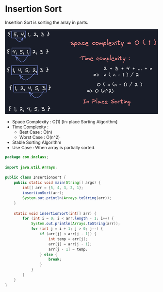 # Insertion Sort
Insertion Sort is sorting the array in parts.

![](Java/10-insertion-sort/image1.png)

-   Space Complexity : O(1) [In-place Sorting Algorithm]
-   Time Complexity :
    -   Best Case : O(n)
    -   Worst Case : O(n^2)
-   Stable Sorting Algorithm
-   Use Case : When array is partially sorted.

```java
package com.inclass;

import java.util.Arrays;

public class InsertionSort {
    public static void main(String[] args) {
        int[] arr = {5, 4, 3, 2, 1};
        insertionSort(arr);
        System.out.println(Arrays.toString(arr));
    }

    static void insertionSort(int[] arr) {
        for (int i = 0; i < arr.length - 1; i++) {
            System.out.println(Arrays.toString(arr));
            for (int j = i + 1; j > 0; j--) {
                if (arr[j] < arr[j - 1]) {
                    int temp = arr[j];
                    arr[j] = arr[j - 1];
                    arr[j - 1] = temp;
                } else {
                    break;
                }
            }
        }
    }
}
```

